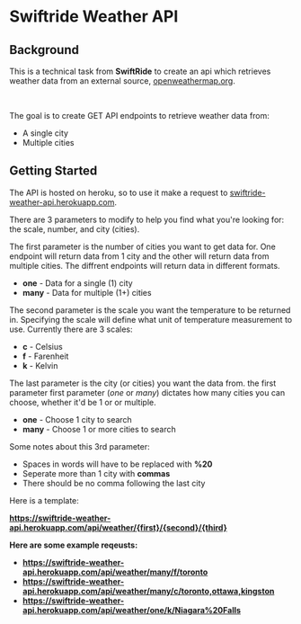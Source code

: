 # Swiftride Weather API

## Background

<p>
  This is a technical task from <strong>SwiftRide</strong> to create an api which retrieves weather data from an external source, <a href='http://api.openweathermap.org/' target="_blank">openweathermap.org</a>.
</p>

</br>

<p>
The goal is to create GET API endpoints to retrieve weather data from:<br>
<ul>
<li>A single city</li>
<li>Multiple cities</li>
</ul>

## Getting Started

<p>
The API is hosted on heroku, so to use it make a request to <a href='swiftride-weather-api.herokuapp.com' target="_blank">swiftride-weather-api.herokuapp.com</a>.
</p>

<p>
There are 3 parameters to modify to help you find what you're looking for: the scale, number, and city (cities). 
</p>

<p>The first parameter is the number of cities you want to get data for. One endpoint will return data from 1 city and the other will return data from multiple cities. The diffrent endpoints will return data in different formats.
</p>
<ul>
<li><strong>one</strong> - Data for a single (1) city</li>
<li><strong>many</strong> - Data for multiple (1+) cities</li>
</ul>

<p>
The second parameter is the scale you want the temperature to be returned in. Specifying the scale will define what unit of temperature measurement to use. Currently there are 3 scales: 
</p>
<ul>
<li><strong>c</strong> - Celsius</li>
<li><strong>f</strong> - Farenheit</li>
<li><strong>k</strong> - Kelvin</li>
</ul>

<p>
The last parameter is the city (or cities) you want the data from. the first parameter first parameter (<i>one</i> or <i>many</i>) dictates how many cities you can choose, whether it'd be 1 or or multiple.
</p>
<ul>
<li><strong>one</strong> - Choose 1 city to search</li>
<li><strong>many</strong> - Choose 1 or more cities to search</li>
</ul>
<p>
Some notes about this 3rd parameter:
</p>
<ul>
<li>Spaces in words will have to be replaced with <strong>%20</strong></li>
<li>Seperate more than 1 city with <strong>commas</strong></li>
<li>There should be no comma following the last city</li>
</ul>

<p>Here is a template:</p>
<p><strong><a href="#" target="_blank">https://swiftride-weather-api.herokuapp.com/api/weather/{first}/{second}/{third}</a><strong></p>

<p>
Here are some example reqeusts:
</p>
<ul>
<li><a href="https://swiftride-weather-api.herokuapp.com/api/weather/many/f/toronto" target="_blank">https://swiftride-weather-api.herokuapp.com/api/weather/many/f/toronto</a></li>
<li><a href="https://swiftride-weather-api.herokuapp.com/api/weather/many/c/toronto,ottawa,kingston" target="_blank">https://swiftride-weather-api.herokuapp.com/api/weather/many/c/toronto,ottawa,kingston</a></li>
<li><a href="https://swiftride-weather-api.herokuapp.com/api/weather/one/k/Niagara%20Falls" target="_blank">https://swiftride-weather-api.herokuapp.com/api/weather/one/k/Niagara%20Falls</a></li>
</ul>
